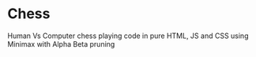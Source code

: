 # Chess
Human Vs Computer chess playing code in pure HTML, JS and CSS using Minimax with Alpha Beta pruning
